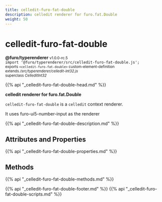 ```yaml
---
title: celledit-furo-fat-double
description: celledit renderer for furo.fat.Double
weight: 50
---
```


# celledit-furo-fat-double
**@furo/typerenderer** <small>v1.0.0-rc.5</small>
<br>`import '@furo/typerenderer/src/celledit-furo-fat-double.js';`<small>
<br>exports `<celledit-furo-fat-double>` custom-element-definition
<br>extends */src/typerenderer/celledit-int32.js*
<br>superclass *CelleditInt32*</small>

{{% api "_celledit-furo-fat-double-head.md" %}}

**celledit renderer for furo.fat.Double**

`celledit-furo-fat-double` is a `celledit` context renderer.

It uses furo-ui5-number-input as the renderer

{{% api "_celledit-furo-fat-double-description.md" %}}


## Attributes and Properties
{{% api "_celledit-furo-fat-double-properties.md" %}}



## Methods
{{% api "_celledit-furo-fat-double-methods.md" %}}





{{% api "_celledit-furo-fat-double-footer.md" %}}
{{% api "_celledit-furo-fat-double-scripts.md" %}}
